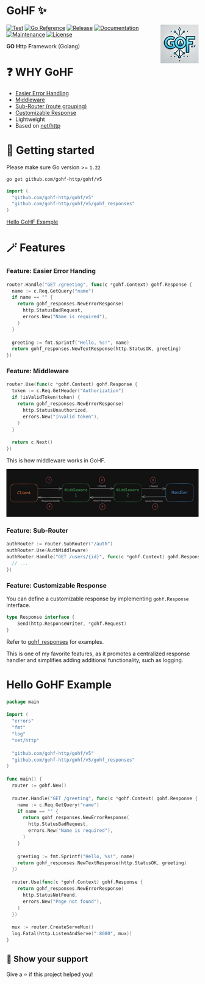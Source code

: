 # GoHF ✨

<img align="right" width="100px" src="https://raw.githubusercontent.com/gohf-http/assets/refs/heads/main/logo.png">

[![Test](https://github.com/gohf-http/gohf/actions/workflows/test.yml/badge.svg)](https://github.com/gohf-http/gohf/actions/workflows/test.yml)
[![Go
Reference](https://pkg.go.dev/badge/github.com/gohf-http/gohf/v5.svg)](https://pkg.go.dev/github.com/gohf-http/gohf/v5)
[![Release](https://img.shields.io/github/release/gohf-http/gohf.svg?style=flat-square)](https://github.com/gohf-http/gohf/releases)
[![Documentation](https://img.shields.io/badge/documentation-yes-brightgreen.svg)](https://github.com/gohf-http/gohf#readme)
[![Maintenance](https://img.shields.io/badge/Maintained-yes-green.svg)](https://github.com/gohf-http/gohf/graphs/commit-activity)
[![License](https://img.shields.io/github/license/gohf-http/gohf)](https://github.com/gohf-http/gohf/blob/main/LICENSE)

**GO** **H**ttp **F**ramework (Golang)

# ❓ WHY GoHF

- [Easier Error Handling](#feature-easier-error-handing)
- [Middleware](#feature-middleware)
- [Sub-Router (route grouping)](#feature-sub-router)
- [Customizable Response](#feature-customizable-response)
- Lightweight
- Based on [net/http](https://pkg.go.dev/net/http)

# 📍 Getting started

Please make sure Go version >= `1.22`

```sh
go get github.com/gohf-http/gohf/v5
```

```go
import (
  "github.com/gohf-http/gohf/v5"
  "github.com/gohf-http/gohf/v5/gohf_responses"
)
```

[Hello GoHF Example](#hello-gohf-example)

# 🪄 Features

### Feature: Easier Error Handing

```go
router.Handle("GET /greeting", func(c *gohf.Context) gohf.Response {
  name := c.Req.GetQuery("name")
  if name == "" {
    return gohf_responses.NewErrorResponse(
      http.StatusBadRequest,
      errors.New("Name is required"),
    )
  }

  greeting := fmt.Sprintf("Hello, %s!", name)
  return gohf_responses.NewTextResponse(http.StatusOK, greeting)
})
```

### Feature: Middleware

```go
router.Use(func(c *gohf.Context) gohf.Response {
  token := c.Req.GetHeader("Authorization")
  if !isValidToken(token) {
    return gohf_responses.NewErrorResponse(
      http.StatusUnauthorized,
      errors.New("Invalid token"),
    )
  }

  return c.Next()
})
```

This is how middleware works in GoHF.

![middleware](https://raw.githubusercontent.com/gohf-http/assets/refs/heads/main/middleware.png)

### Feature: Sub-Router

```go
authRouter := router.SubRouter("/auth")
authRouter.Use(AuthMiddleware)
authRouter.Handle("GET /users/{id}", func(c *gohf.Context) gohf.Response {
  // ...
})
```

### Feature: Customizable Response

You can define a customizable response by implementing `gohf.Response` interface.

```go
type Response interface {
	Send(http.ResponseWriter, *gohf.Request)
}
```

Refer to [gohf_responses](https://github.com/gohf-http/gohf/tree/main/gohf_responses) for examples.

This is one of my favorite features, as it promotes a centralized response handler and simplifies adding additional functionality, such as logging.

# Hello GoHF Example

```go
package main

import (
  "errors"
  "fmt"
  "log"
  "net/http"

  "github.com/gohf-http/gohf/v5"
  "github.com/gohf-http/gohf/v5/gohf_responses"
)

func main() {
  router := gohf.New()

  router.Handle("GET /greeting", func(c *gohf.Context) gohf.Response {
    name := c.Req.GetQuery("name")
    if name == "" {
      return gohf_responses.NewErrorResponse(
        http.StatusBadRequest,
        errors.New("Name is required"),
      )
    }

    greeting := fmt.Sprintf("Hello, %s!", name)
    return gohf_responses.NewTextResponse(http.StatusOK, greeting)
  })

  router.Use(func(c *gohf.Context) gohf.Response {
    return gohf_responses.NewErrorResponse(
      http.StatusNotFound,
      errors.New("Page not found"),
    )
  })

  mux := router.CreateServeMux()
  log.Fatal(http.ListenAndServe(":8080", mux))
}
```

## 🌟 Show your support

Give a ⭐️ if this project helped you!
